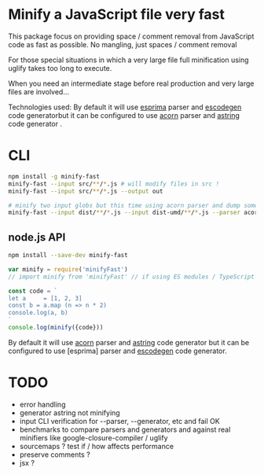 # Minify a JavaScript file very fast

This package focus on providing space / comment removal from JavaScript code as fast as possible. No mangling, just spaces / comment removal

For those special situations in which a very large file full minification using uglify takes too long to execute. 

When you need an intermediate stage before real production and very large files are involved...


Technologies used: By default it will use [esprima](http://esprima.readthedocs.io) parser and [escodegen](https://github.com/estools/estraverse) code generatorbut it can be configured to use [acorn](https://github.com/acornjs/acorn/) parser and [astring](https://github.com/davidbonnet/astring) code generator  . 

# CLI 

```sh
npm install -g minify-fast
minify-fast --input src/**/*.js # will modify files in src !
minify-fast --input src/**/*.js --output out

# minify two input globs but this time using acorn parser and dump some debug information: 
minify-fast --input dist/**/*.js --input dist-umd/**/*.js --parser acorn --generator astring --debug
```

## node.js API

```sh
npm install --save-dev minify-fast
```

```js
var minify = require('minifyFast')
// import minify from 'minifyFast' // if using ES modules / TypeScript

const code = `
let a     = [1, 2, 3]
const b = a.map (n => n * 2)
console.log(a, b) 
`
console.log(minify({code}))
```

By default it will use [acorn](https://github.com/acornjs/acorn/) parser and [astring](https://github.com/davidbonnet/astring) code generator but it can be configured to use [esprima] parser and [escodegen](https://github.com/estools/estraverse) code generator. 


# TODO
 * error handling
 * generator astring not minifying
 * input CLI verification for --parser, --generator, etc and fail OK
 * benchmarks to compare parsers and generators and against real minifiers like google-closure-compiler / uglify
 * sourcemaps ? test if / how affects performance
 * preserve comments ? 
 * jsx ? 